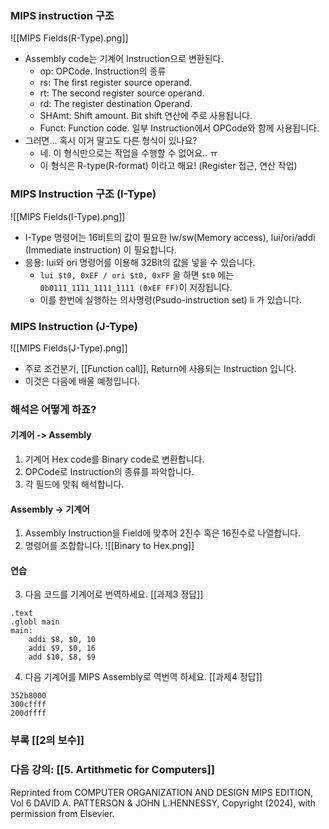 
### MIPS instruction 구조

![[MIPS Fields(R-Type).png]]
- Assembly code는 기계어 Instruction으로 변환된다.
	- op: OPCode. Instruction의 종류
	- rs: The first register source operand.
	- rt: The second register source operand.
	- rd: The register destination Operand.
	- SHAmt: Shift amount. Bit shift 연산에 주로 사용됩니다.
	- Funct: Function code. 일부 Instruction에서 OPCode와 함께 사용됩니다.
- 그러면... 혹시 이거 말고도 다른 형식이 있나요?
	- 네. 이 형식만으로는 작업을 수행할 수 없어요.. ㅠ
	- 이 형식은 R-type(R-format) 이라고 해요! (Register 접근, 연산 작업)

 <div class="page-break" style="page-break-before: always;"></div>

### MIPS Instruction 구조 (I-Type)
![[MIPS Fields(I-Type).png]]
- I-Type 명령어는 16비트의 값이 필요한 lw/sw(Memory access), lui/ori/addi (Immediate instruction) 이 필요합니다.
- 응용: lui와 ori 명령어를 이용해 32Bit의 값을 넣을 수 있습니다.
	- `lui $t0, 0xEF / ori $t0, 0xFF` 을 하면 `$t0` 에는 `0b0111_1111_1111_1111 (0xEF FF)`이 저장됩니다.
	- 이를 한번에 실행하는 의사명령(Psudo-instruction set) li 가 있습니다.
### MIPS Instruction (J-Type)
![[MIPS Fields(J-Type).png]]
- 주로 조건분기, [[Function call]], Return에 사용되는 Instruction 입니다.
- 이것은 다음에 배울 예정입니다.

<div class="page-break" style="page-break-before: always;"></div>

### 해석은 어떻게 하죠?
#### 기계어 -> Assembly
1. 기계어 Hex code를 Binary code로 변환합니다.
2. OPCode로 Instruction의 종류를 파악합니다.
3. 각 필드에 맞춰 해석합니다.
#### Assembly -> 기계어
1. Assembly Instruction을 Field에 맞추어 2진수 혹은 16진수로 나열합니다.
2. 명령어를 조합합니다.
![[Binary to Hex.png]]
<div class="page-break" style="page-break-before: always;"></div>

#### 연습
3. 다음 코드를 기계어로 번역하세요. [[과제3 정답]]
```
.text
.globl main
main:
	addi $8, $0, 10
	addi $9, $0, 16
	add $10, $8, $9
```

4. 다음 기계어를 MIPS Assembly로 역번역 하세요. [[과제4 정답]]
```
352b8000
300cffff
200dffff
```

### 부록 [[2의 보수]]

### 다음 강의: [[5. Artithmetic for Computers]]

<div class="page-break" style="page-break-before: always;"></div>

Reprinted from COMPUTER ORGANIZATION AND DESIGN MIPS EDITION, Vol 6 DAVID A. PATTERSON & JOHN L.HENNESSY, Copyright (2024), with permission from Elsevier.